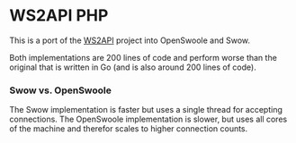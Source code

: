 # WS2API PHP

This is a port of the [WS2API](https://github.com/mevdschee/ws2api) project into
OpenSwoole and Swow.

Both implementations are 200 lines of code and perform worse than the original
that is written in Go (and is also around 200 lines of code).

### Swow vs. OpenSwoole

The Swow implementation is faster but uses a single thread for accepting
connections. The OpenSwoole implementation is slower, but uses all cores of the
machine and therefor scales to higher connection counts.
